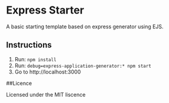 # Express Starter

A basic starting template based on express generator using EJS.

## Instructions

1. Run: `npm install`
2. Run: `debug=express-application-generator:* npm start`
3. Go to http://localhost:3000

##Licence

Licensed under the MIT liscence